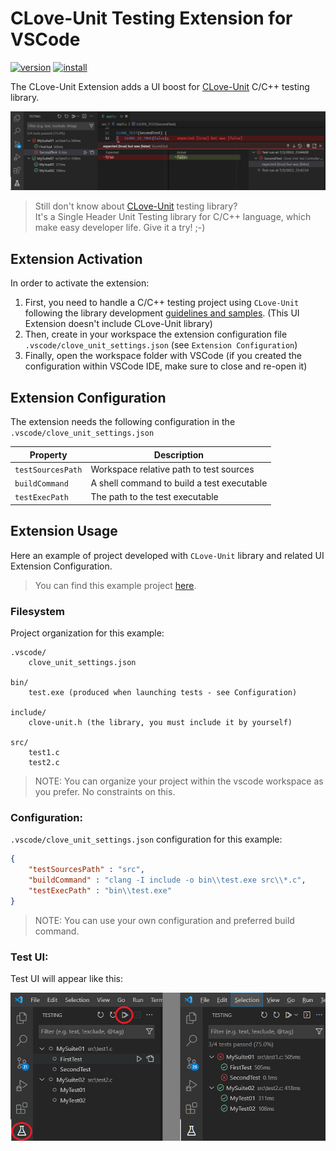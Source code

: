 # CLove-Unit Testing Extension for VSCode

[![version](https://img.shields.io/visual-studio-marketplace/v/fdefelici.vscode-clove-unit?color=blue&label=latest)](https://marketplace.visualstudio.com/items?itemName=fdefelici.vscode-clove-unit) [![install](https://img.shields.io/visual-studio-marketplace/i/fdefelici.vscode-clove-unit?color=light-green)](https://marketplace.visualstudio.com/items?itemName=fdefelici.vscode-clove-unit)

The CLove-Unit Extension adds a UI boost for [CLove-Unit](https://github.com/fdefelici/clove-unit) C/C++ testing library.

![Clove test run result](./sample/images/header.png)

> Still don't know about [CLove-Unit](https://github.com/fdefelici/clove-unit) testing library?<br />
> It's a Single Header Unit Testing library for C/C++ language, which make easy developer life. Give it a try! ;-)

## Extension Activation
In order to activate the extension:
1. First, you need to handle a C/C++ testing project using `CLove-Unit` following the library development [guidelines and samples](https://github.com/fdefelici/clove-unit). (This UI Extension doesn't include CLove-Unit library)
1. Then, create in your workspace the extension configuration file `.vscode/clove_unit_settings.json` (see `Extension Configuration`)
1. Finally, open the workspace folder with VSCode (if you created the configuration within VSCode IDE, make sure to close and re-open it)

## Extension Configuration
The extension needs the following configuration in the `.vscode/clove_unit_settings.json`

|Property|Description|
|--------|-----------|
| `testSourcesPath` | Workspace relative path to test sources |
| `buildCommand` | A shell command to build a test executable |
| `testExecPath` | The path to the test executable |

## Extension Usage
Here an example of project developed with `CLove-Unit` library and related UI Extension Configuration.

> You can find this example project [here](./sample). 

### Filesystem
Project organization for this example:
```
.vscode/
	clove_unit_settings.json

bin/
	test.exe (produced when launching tests - see Configuration)

include/
	clove-unit.h (the library, you must include it by yourself)

src/
	test1.c
	test2.c
```

> NOTE: You can organize your project within the vscode workspace as you prefer. No constraints on this. 

### Configuration:
`.vscode/clove_unit_settings.json` configuration for this example:
```json
{
    "testSourcesPath" : "src",
    "buildCommand" : "clang -I include -o bin\\test.exe src\\*.c",
    "testExecPath" : "bin\\test.exe"
}
```
> NOTE: You can use your own configuration and preferred build command. 

### Test UI:
Test UI will appear like this:

![Clove test run result](./sample/images/example.png)